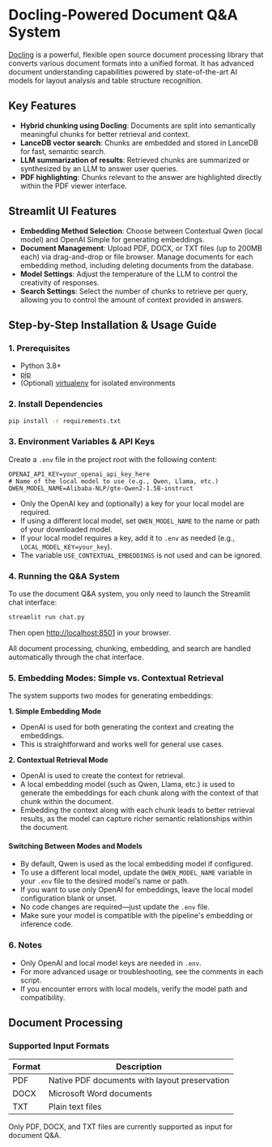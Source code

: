 # Docling-Powered Document Q&A System

[Docling](https://github.com/DS4SD/docling) is a powerful, flexible open source document processing library that converts various document formats into a unified format. It has advanced document understanding capabilities powered by state-of-the-art AI models for layout analysis and table structure recognition.

## Key Features

- **Hybrid chunking using Docling**: Documents are split into semantically meaningful chunks for better retrieval and context.
- **LanceDB vector search**: Chunks are embedded and stored in LanceDB for fast, semantic search.
- **LLM summarization of results**: Retrieved chunks are summarized or synthesized by an LLM to answer user queries.
- **PDF highlighting**: Chunks relevant to the answer are highlighted directly within the PDF viewer interface.

## Streamlit UI Features

- **Embedding Method Selection**: Choose between Contextual Qwen (local model) and OpenAI Simple for generating embeddings.
- **Document Management**: Upload PDF, DOCX, or TXT files (up to 200MB each) via drag-and-drop or file browser. Manage documents for each embedding method, including deleting documents from the database.
- **Model Settings**: Adjust the temperature of the LLM to control the creativity of responses.
- **Search Settings**: Select the number of chunks to retrieve per query, allowing you to control the amount of context provided in answers.

## Step-by-Step Installation & Usage Guide

### 1. Prerequisites
- Python 3.8+
- [pip](https://pip.pypa.io/en/stable/)
- (Optional) [virtualenv](https://virtualenv.pypa.io/en/latest/) for isolated environments

### 2. Install Dependencies

```bash
pip install -r requirements.txt
```

### 3. Environment Variables & API Keys
Create a `.env` file in the project root with the following content:

```env
OPENAI_API_KEY=your_openai_api_key_here
# Name of the local model to use (e.g., Qwen, Llama, etc.)
QWEN_MODEL_NAME=Alibaba-NLP/gte-Qwen2-1.5B-instruct
```
- Only the OpenAI key and (optionally) a key for your local model are required.
- If using a different local model, set `QWEN_MODEL_NAME` to the name or path of your downloaded model.
- If your local model requires a key, add it to `.env` as needed (e.g., `LOCAL_MODEL_KEY=your_key`).
- The variable `USE_CONTEXTUAL_EMBEDDINGS` is not used and can be ignored.

### 4. Running the Q&A System

To use the document Q&A system, you only need to launch the Streamlit chat interface:

```bash
streamlit run chat.py
```

Then open [http://localhost:8501](http://localhost:8501) in your browser.

All document processing, chunking, embedding, and search are handled automatically through the chat interface.

### 5. Embedding Modes: Simple vs. Contextual Retrieval

The system supports two modes for generating embeddings:

**1. Simple Embedding Mode**
- OpenAI is used for both generating the context and creating the embeddings.
- This is straightforward and works well for general use cases.

**2. Contextual Retrieval Mode**
- OpenAI is used to create the context for retrieval.
- A local embedding model (such as Qwen, Llama, etc.) is used to generate the embeddings for each chunk along with the context of that chunk within the document.
- Embedding the context along with each chunk leads to better retrieval results, as the model can capture richer semantic relationships within the document.

#### Switching Between Modes and Models
- By default, Qwen is used as the local embedding model if configured.
- To use a different local model, update the `QWEN_MODEL_NAME` variable in your `.env` file to the desired model's name or path.
- If you want to use only OpenAI for embeddings, leave the local model configuration blank or unset.
- No code changes are required—just update the `.env` file.
- Make sure your model is compatible with the pipeline's embedding or inference code.

### 6. Notes
- Only OpenAI and local model keys are needed in `.env`.
- For more advanced usage or troubleshooting, see the comments in each script.
- If you encounter errors with local models, verify the model path and compatibility.

## Document Processing

### Supported Input Formats

| Format | Description |
|--------|-------------|
| PDF    | Native PDF documents with layout preservation |
| DOCX   | Microsoft Word documents |
| TXT    | Plain text files |

Only PDF, DOCX, and TXT files are currently supported as input for document Q&A.